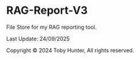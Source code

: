 # RAG-Report-V3
File Store for my RAG reporting tool.

Last Update: 24/09/2025

Copyright © 2024 Toby Hunter, All rights reserved.
